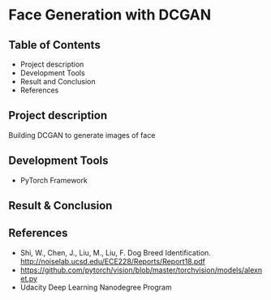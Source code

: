 # Face Generation with DCGAN

## Table of Contents
* Project description
* Development Tools
* Result and Conclusion
* References

## Project description
Building DCGAN to generate images of face

## Development Tools
* PyTorch Framework

## Result & Conclusion


## References
* Shi, W., Chen, J., Liu, M., Liu, F. Dog Breed Identification. http://noiselab.ucsd.edu/ECE228/Reports/Report18.pdf
* https://github.com/pytorch/vision/blob/master/torchvision/models/alexnet.py
* Udacity Deep Learning Nanodegree Program
